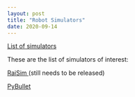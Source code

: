 ```yaml
---
layout: post
title: "Robot Simulators"
date: 2020-09-14
---
```


<a href = "https://leggedrobotics.github.io/SimBenchmark/about/sims.html" >List of simulators</a>
<p>
These are the list of simulators of interest: </p>
<p><a href = "https://github.com/leggedrobotics/raisimLib"> RaiSim <a> (still needs to be released) </p>
<p><a href = "https://pybullet.org/wordpress/"> PyBullet <a></p>
